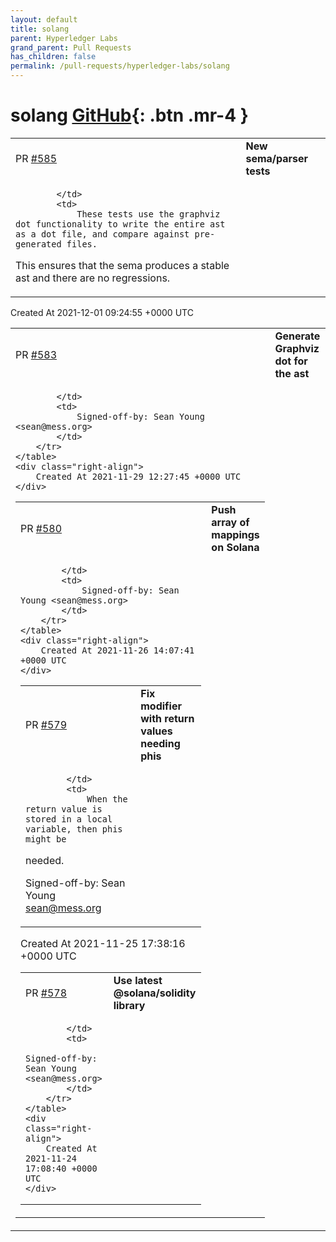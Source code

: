 ```yaml
---
layout: default
title: solang
parent: Hyperledger Labs
grand_parent: Pull Requests
has_children: false
permalink: /pull-requests/hyperledger-labs/solang
---
```


# solang <span class="fs-3 right-align">[GitHub](https://github.com/hyperledger-labs/solang){: .btn .mr-4 }</span>


<div>
    <table>
        <tr>
            <td>
                PR <a href="https://github.com/hyperledger-labs/solang/pull/585" class=".btn">#585</a>
            </td>
            <td>
                <b>
                    New sema/parser tests
                </b>
            </td>
        </tr>
        <tr>
            <td>
                
            </td>
            <td>
                These tests use the graphviz dot functionality to write the entire ast as a dot file, and compare against pre-generated files.

This ensures that the sema produces a stable ast and there are no regressions.
            </td>
        </tr>
    </table>
    <div class="right-align">
        Created At 2021-12-01 09:24:55 +0000 UTC
    </div>
</div>

<div>
    <table>
        <tr>
            <td>
                PR <a href="https://github.com/hyperledger-labs/solang/pull/583" class=".btn">#583</a>
            </td>
            <td>
                <b>
                    Generate Graphviz dot for the ast
                </b>
            </td>
        </tr>
        <tr>
            <td>
                
            </td>
            <td>
                Signed-off-by: Sean Young <sean@mess.org>
            </td>
        </tr>
    </table>
    <div class="right-align">
        Created At 2021-11-29 12:27:45 +0000 UTC
    </div>
</div>

<div>
    <table>
        <tr>
            <td>
                PR <a href="https://github.com/hyperledger-labs/solang/pull/580" class=".btn">#580</a>
            </td>
            <td>
                <b>
                    Push array of mappings on Solana
                </b>
            </td>
        </tr>
        <tr>
            <td>
                
            </td>
            <td>
                Signed-off-by: Sean Young <sean@mess.org>
            </td>
        </tr>
    </table>
    <div class="right-align">
        Created At 2021-11-26 14:07:41 +0000 UTC
    </div>
</div>

<div>
    <table>
        <tr>
            <td>
                PR <a href="https://github.com/hyperledger-labs/solang/pull/579" class=".btn">#579</a>
            </td>
            <td>
                <b>
                    Fix modifier with return values needing phis
                </b>
            </td>
        </tr>
        <tr>
            <td>
                
            </td>
            <td>
                When the return value is stored in a local variable, then phis might be
needed.

Signed-off-by: Sean Young <sean@mess.org>
            </td>
        </tr>
    </table>
    <div class="right-align">
        Created At 2021-11-25 17:38:16 +0000 UTC
    </div>
</div>

<div>
    <table>
        <tr>
            <td>
                PR <a href="https://github.com/hyperledger-labs/solang/pull/578" class=".btn">#578</a>
            </td>
            <td>
                <b>
                    Use latest @solana/solidity library
                </b>
            </td>
        </tr>
        <tr>
            <td>
                
            </td>
            <td>
                Signed-off-by: Sean Young <sean@mess.org>
            </td>
        </tr>
    </table>
    <div class="right-align">
        Created At 2021-11-24 17:08:40 +0000 UTC
    </div>
</div>

